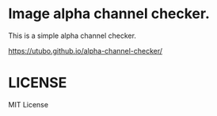 # Image alpha channel checker.

This is a simple alpha channel checker.

https://utubo.github.io/alpha-channel-checker/

# LICENSE

MIT License

